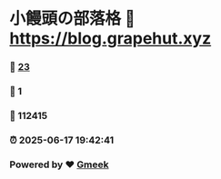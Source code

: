 # 小饅頭の部落格 :link: https://blog.grapehut.xyz 
### :page_facing_up: [23](https://blog.grapehut.xyz/tag.html) 
### :speech_balloon: 1 
### :hibiscus: 112415 
### :alarm_clock: 2025-06-17 19:42:41 
### Powered by :heart: [Gmeek](https://github.com/Meekdai/Gmeek)
